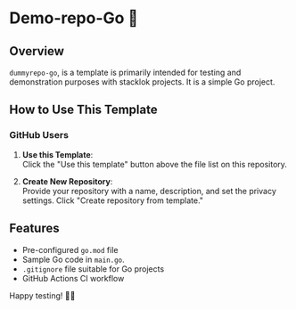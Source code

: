 # Demo-repo-Go 🦦

## Overview

`dummyrepo-go`, is a template is primarily intended for testing and
demonstration purposes with stacklok projects. It is a simple Go project.

## How to Use This Template

### GitHub Users

1. **Use this Template**:  
   Click the "Use this template" button above the file list on this repository.

2. **Create New Repository**:  
   Provide your repository with a name, description, and set the privacy settings. Click "Create repository from template."

## Features

- Pre-configured `go.mod` file
- Sample Go code in `main.go`.
- `.gitignore` file suitable for Go projects
- GitHub Actions CI workflow

Happy testing! 🦦🎉
